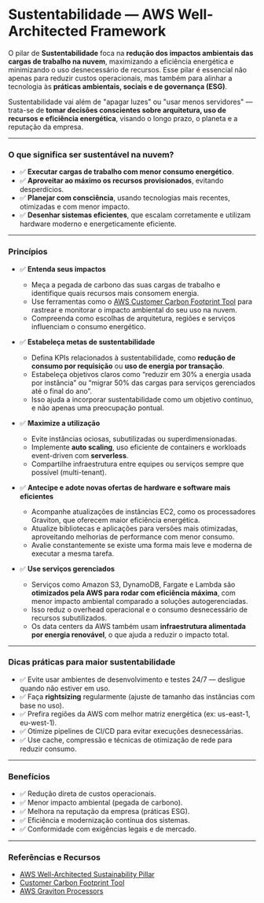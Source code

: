 # Sustentabilidade — AWS Well-Architected Framework

O pilar de **Sustentabilidade** foca na **redução dos impactos ambientais das cargas de trabalho na nuvem**, maximizando a eficiência energética e minimizando o uso desnecessário de recursos. Esse pilar é essencial não apenas para reduzir custos operacionais, mas também para alinhar a tecnologia às **práticas ambientais, sociais e de governança (ESG)**.

Sustentabilidade vai além de "apagar luzes" ou "usar menos servidores" — trata-se de **tomar decisões conscientes sobre arquitetura, uso de recursos e eficiência energética**, visando o longo prazo, o planeta e a reputação da empresa.

---

### O que significa ser sustentável na nuvem?

- ✅ **Executar cargas de trabalho com menor consumo energético**.
- ✅ **Aproveitar ao máximo os recursos provisionados**, evitando desperdícios.
- ✅ **Planejar com consciência**, usando tecnologias mais recentes, otimizadas e com menor impacto.
- ✅ **Desenhar sistemas eficientes**, que escalam corretamente e utilizam hardware moderno e energeticamente eficiente.

---

### Princípios

- ✅ **Entenda seus impactos**

  - Meça a pegada de carbono das suas cargas de trabalho e identifique quais recursos mais consomem energia.
  - Use ferramentas como o [AWS Customer Carbon Footprint Tool](https://aws.amazon.com/aws-cost-management/aws-customer-carbon-footprint-tool/) para rastrear e monitorar o impacto ambiental do seu uso na nuvem.
  - Compreenda como escolhas de arquitetura, regiões e serviços influenciam o consumo energético.

- ✅ **Estabeleça metas de sustentabilidade**

  - Defina KPIs relacionados à sustentabilidade, como **redução de consumo por requisição** ou **uso de energia por transação**.
  - Estabeleça objetivos claros como “reduzir em 30% a energia usada por instância” ou “migrar 50% das cargas para serviços gerenciados até o final do ano”.
  - Isso ajuda a incorporar sustentabilidade como um objetivo contínuo, e não apenas uma preocupação pontual.

- ✅ **Maximize a utilização**

  - Evite instâncias ociosas, subutilizadas ou superdimensionadas.
  - Implemente **auto scaling**, uso eficiente de containers e workloads event-driven com **serverless**.
  - Compartilhe infraestrutura entre equipes ou serviços sempre que possível (multi-tenant).

- ✅ **Antecipe e adote novas ofertas de hardware e software mais eficientes**

  - Acompanhe atualizações de instâncias EC2, como os processadores Graviton, que oferecem maior eficiência energética.
  - Atualize bibliotecas e aplicações para versões mais otimizadas, aproveitando melhorias de performance com menor consumo.
  - Avalie constantemente se existe uma forma mais leve e moderna de executar a mesma tarefa.

- ✅ **Use serviços gerenciados**
  - Serviços como Amazon S3, DynamoDB, Fargate e Lambda são **otimizados pela AWS para rodar com eficiência máxima**, com menor impacto ambiental comparado a soluções autogerenciadas.
  - Isso reduz o overhead operacional e o consumo desnecessário de recursos subutilizados.
  - Os data centers da AWS também usam **infraestrutura alimentada por energia renovável**, o que ajuda a reduzir o impacto total.

---

### Dicas práticas para maior sustentabilidade

- ✅ Evite usar ambientes de desenvolvimento e testes 24/7 — desligue quando não estiver em uso.
- ✅ Faça **rightsizing** regularmente (ajuste de tamanho das instâncias com base no uso).
- ✅ Prefira regiões da AWS com melhor matriz energética (ex: us-east-1, eu-west-1).
- ✅ Otimize pipelines de CI/CD para evitar execuções desnecessárias.
- ✅ Use cache, compressão e técnicas de otimização de rede para reduzir consumo.

---

### Benefícios

- ✅ Redução direta de custos operacionais.
- ✅ Menor impacto ambiental (pegada de carbono).
- ✅ Melhora na reputação da empresa (práticas ESG).
- ✅ Eficiência e modernização contínua dos sistemas.
- ✅ Conformidade com exigências legais e de mercado.

---

### Referências e Recursos

- [AWS Well-Architected Sustainability Pillar](https://docs.aws.amazon.com/wellarchitected/latest/sustainability-pillar/)
- [Customer Carbon Footprint Tool](https://aws.amazon.com/aws-cost-management/aws-customer-carbon-footprint-tool/)
- [AWS Graviton Processors](https://aws.amazon.com/ec2/graviton/)
